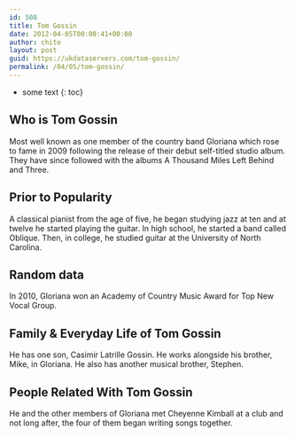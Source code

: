 ```yaml
---
id: 508
title: Tom Gossin
date: 2012-04-05T00:00:41+00:00
author: chito
layout: post
guid: https://ukdataservers.com/tom-gossin/
permalink: /04/05/tom-gossin/
---
```


* some text
{: toc}
          
          
## Who is  Tom Gossin
                  
                  
                  
Most well known as one member of the country band Gloriana which rose to fame in 2009 following the release of their debut self-titled studio album. They have since followed with the albums A Thousand Miles Left Behind and Three.
                  
                
                
                
## Prior to Popularity 
                  
                  
                  
A classical pianist from the age of five, he began studying jazz at ten and at twelve he started playing the guitar. In high school, he started a band called Oblique. Then, in college, he studied guitar at the University of North Carolina.
                  
                
                
                
## Random data 
                  
                  
                  
In 2010, Gloriana won an Academy of Country Music Award for Top New Vocal Group.
                  
                
                
                
## Family & Everyday Life of Tom Gossin
                  
                  
                  
He has one son, Casimir Latrille Gossin. He works alongside his brother, Mike, in Gloriana. He also has another musical brother, Stephen.
                  
                
                
                
## People Related With  Tom Gossin
                  
                  
                  
He and the other members of Gloriana met Cheyenne Kimball at a club and not long after, the four of them began writing songs together.
                  
                
              
            
          
          
          
    
    
  
